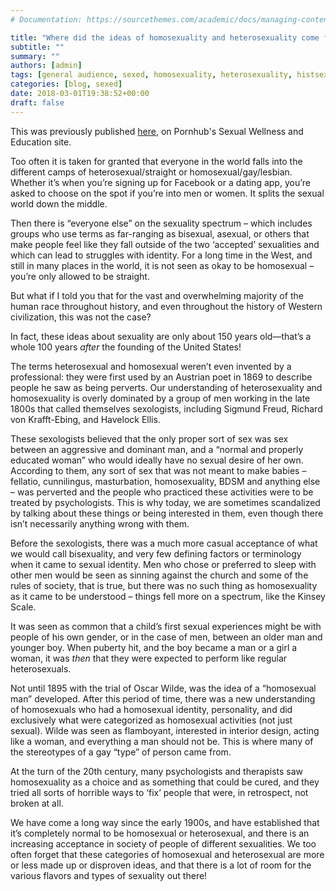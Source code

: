 ```yaml
---
# Documentation: https://sourcethemes.com/academic/docs/managing-content/

title: "Where did the ideas of homosexuality and heterosexuality come from?"
subtitle: ""
summary: ""
authors: [admin]
tags: [general audience, sexed, homosexuality, heterosexuality, histsex, sexuality, gender, history, pornhub sexual wellness]
categories: [blog, sexed]
date: 2018-03-01T19:38:52+00:00
draft: false
---
```

This was previously published [here](https://www.pornhub.com/sex/where-did-the-ideas-of-homosexuality-and-heterosexuality-come-from/), on Pornhub's Sexual Wellness and Education site.



Too often it is taken for granted that everyone in the world falls into the different camps of heterosexual/straight or homosexual/gay/lesbian. Whether it’s when you’re signing up for Facebook or a dating app, you’re asked to choose on the spot if you’re into men or women. It splits the sexual world down the middle.

Then there is “everyone else” on the sexuality spectrum – which includes groups who use terms as far-ranging as bisexual, asexual, or others that make people feel like they fall outside of the two ‘accepted’ sexualities and which can lead to struggles with identity. For a long time in the West, and still in many places in the world, it is not seen as okay to be homosexual – you’re only allowed to be straight.

But what if I told you that for the vast and overwhelming majority of the human race throughout history, and even throughout the history of Western civilization, this was not the case?

In fact, these ideas about sexuality are only about 150 years old—that’s a whole 100 years _after_ the founding of the United States!

The terms heterosexual and homosexual weren’t even invented by a professional: they were first used by an Austrian poet in 1869 to describe people he saw as being perverts. Our understanding of heterosexuality and homosexuality is overly dominated by a group of men working in the late 1800s that called themselves sexologists, including Sigmund Freud, Richard von Krafft-Ebing, and Havelock Ellis.

These sexologists believed that the only proper sort of sex was sex between an aggressive and dominant man, and a “normal and properly educated woman” who would ideally have no sexual desire of her own. According to them, any sort of sex that was not meant to make babies – fellatio, cunnilingus, masturbation, homosexuality, BDSM and anything else – was perverted and the people who practiced these activities were to be treated by psychologists. This is why today, we are sometimes scandalized by talking about these things or being interested in them, even though there isn’t necessarily anything wrong with them.

Before the sexologists, there was a much more casual acceptance of what we would call bisexuality, and very few defining factors or terminology when it came to sexual identity. Men who chose or preferred to sleep with other men would be seen as sinning against the church and some of the rules of society, that is true, but there was no such thing as homosexuality as it came to be understood – things fell more on a spectrum, like the Kinsey Scale.

It was seen as common that a child’s first sexual experiences might be with people of his own gender, or in the case of men, between an older man and younger boy. When puberty hit, and the boy became a man or a girl a woman, it was _then_ that they were expected to perform like regular heterosexuals.

Not until 1895 with the trial of Oscar Wilde, was the idea of a “homosexual man” developed. After this period of time, there was a new understanding of homosexuals who had a homosexual identity, personality, and did exclusively what were categorized as homosexual activities (not just sexual). Wilde was seen as flamboyant, interested in interior design, acting like a woman, and everything a man should not be. This is where many of the stereotypes of a gay “type” of person came from.

At the turn of the 20th century, many psychologists and therapists saw homosexuality as a choice and as something that could be cured, and they tried all sorts of horrible ways to ‘fix’ people that were, in retrospect, not broken at all.

We have come a long way since the early 1900s, and have established that it’s completely normal to be homosexual or heterosexual, and there is an increasing acceptance in society of people of different sexualities. We too often forget that these categories of homosexual and heterosexual are more or less made up or disproven ideas, and that there is a lot of room for the various flavors and types of sexuality out there!